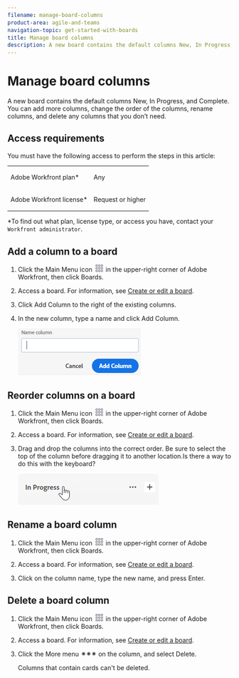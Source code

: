 ```yaml
---
filename: manage-board-columns
product-area: agile-and-teams
navigation-topic: get-started-with-boards
title: Manage board columns
description: A new board contains the default columns New, In Progress, and Complete. You can add more columns, change the order of the columns, rename columns, and delete any columns that you don’t need.
---
```


# Manage board columns

A new board contains the default columns New, In Progress, and Complete. You can add more columns, change the order of the columns, rename columns, and delete any columns that you don’t need.

## Access requirements

You must have the following access to perform the steps in this article:

<table cellspacing="0"> 
 <col> 
 </col> 
 <col> 
 </col> 
 <tbody> 
  <tr> 
   <td role="rowheader"><span>Adobe Workfront</span> plan*</td> 
   <td> <p>Any</p> </td> 
  </tr> 
  <tr> 
   <td role="rowheader"><span>Adobe Workfront</span> license*</td> 
   <td> <p><span>Request</span> or higher</p> </td> 
  </tr> 
 </tbody> 
</table>

&#42;To find out what plan, license type, or access you have, contact your `Workfront administrator`.

## Add a column to a board

<ol> 
 <li value="1"> <p>Click the <span class="bold">Main Menu</span> icon <img src="assets/main-menu-icon.png"> in the upper-right corner of <span>Adobe Workfront</span>, then click <span class="bold">Boards</span>.</p> </li> 
 <li value="2"> <p>Access a board. For information, see <a href="../../agile/get-started-with-boards/create-edit-board.md" class="MCXref xref">Create or edit a board</a>.</p> </li> 
 <li value="3"> <p>Click <span class="bold">Add Column</span> to the right of the existing columns.</p> </li> 
 <li value="4"> <p>In the new column, type a name and click <span class="bold">Add Column</span>.</p> <p> <img src="assets/boards-add-column.png" alt="Add new column"><![CDATA[                ]]></p> </li> 
</ol>

## Reorder columns on a board

<ol> 
 <li value="1"> <p>Click the <span class="bold">Main Menu</span> icon <img src="assets/main-menu-icon.png"> in the upper-right corner of <span>Adobe Workfront</span>, then click <span class="bold">Boards</span>.</p> </li> 
 <li value="2"> <p>Access a board. For information, see <a href="../../agile/get-started-with-boards/create-edit-board.md" class="MCXref xref">Create or edit a board</a>.</p> </li> 
 <li value="3"> <p>Drag and drop the columns into the correct order. Be sure to select the top of the column before dragging it to another location.<span class="PinkDraftNote">Is there a way to do this with the keyboard?</span></p> <p> <img src="assets/boards-dragdropcolumn.png" alt="Drag and drop column"> </p> </li> 
</ol>

## Rename a board column

<ol> 
 <li value="1"> <p>Click the <span class="bold">Main Menu</span> icon <img src="assets/main-menu-icon.png"> in the upper-right corner of <span>Adobe Workfront</span>, then click <span class="bold">Boards</span>.</p> </li> 
 <li value="2"> <p>Access a board. For information, see <a href="../../agile/get-started-with-boards/create-edit-board.md" class="MCXref xref">Create or edit a board</a>.</p> </li> 
 <li value="3"> <p>Click on the column name, type the new name, and press Enter.</p> </li> 
</ol>

## Delete a board column

<ol> 
 <li value="1"> <p>Click the <span class="bold">Main Menu</span> icon <img src="assets/main-menu-icon.png"> in the upper-right corner of <span>Adobe Workfront</span>, then click <span class="bold">Boards</span>.</p> </li> 
 <li value="2"> <p>Access a board. For information, see <a href="../../agile/get-started-with-boards/create-edit-board.md" class="MCXref xref">Create or edit a board</a>.</p> </li> 
 <li value="3"> <p>Click the <span class="bold">More</span> menu <img src="assets/more-icon-spectrum.png" alt="More menu"> on the column, and select <span class="bold">Delete</span>.</p> <note type="note">
   Columns that contain cards can't be deleted.
  </note> </li> 
</ol>

